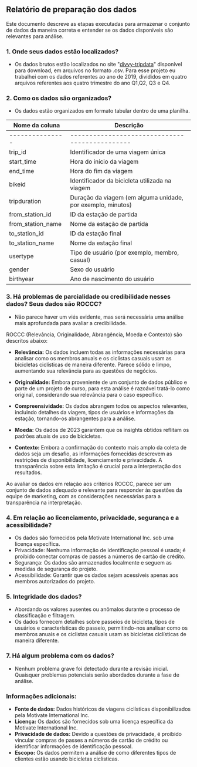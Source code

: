 ## Relatório de preparação dos dados

Este documento descreve as etapas executadas para armazenar o conjunto de dados da maneira correta e entender se os dados disponíveis são relevantes para análise.

### 1. Onde seus dados estão localizados?

- Os dados brutos estão localizados no site "[divvy-tripdata](https://divvy-tripdata.s3.amazonaws.com/index.html)" disponível para download, em arquivos no formato .csv. Para esse projeto eu trabalhei com os dados referentes ao ano de 2019, divididos em quatro arquivos referentes aos quatro trimestre do ano Q1,Q2, Q3 e Q4.

### 2. Como os dados são organizados?

- Os dados estão organizados em formato tabular dentro de uma planilha.

| Nome da coluna | Descrição |
| --------------- | -------------------------------------------------------- |
| --------------- | ---------------------------------------------- |
| trip_id         | Identificador de uma viagem única                    |
| start_time      | Hora do início da viagem                        |
| end_time        | Hora do fim da viagem                          |
| bikeid          | Identificador da bicicleta utilizada na viagem        |
| tripduration    | Duração da viagem (em alguma unidade, por exemplo, minutos) |
| from_station_id | ID da estação de partida |
| from_station_name | Nome da estação de partida |
| to_station_id | ID da estação final |
| to_station_name | Nome da estação final |
| usertype        | Tipo de usuário (por exemplo, membro, casual)                |
| gender          | Sexo do usuário                            |
| birthyear       | Ano de nascimento do usuário                          |

### 3. Há problemas de parcialidade ou credibilidade nesses dados? Seus dados são ROCCC?
- Não parece haver um viés evidente, mas será necessária uma análise mais aprofundada para avaliar a credibilidade.

ROCCC (Relevância, Originalidade, Abrangência, Moeda e Contexto) são descritos abaixo:

- **Relevância:** Os dados incluem todas as informações necessárias para analisar como os membros anuais e os ciclistas casuais usam as bicicletas ciclísticas de maneira diferente. Parece sólido e limpo, aumentando sua relevância para as questões de negócios.

- **Originalidade:** Embora proveniente de um conjunto de dados público e parte de um projeto de curso, para esta análise é razoável tratá-lo como original, considerando sua relevância para o caso específico.

- **Compreensividade:** Os dados abrangem todos os aspectos relevantes, incluindo detalhes da viagem, tipos de usuários e informações da estação, tornando-os abrangentes para a análise.
  
- **Moeda:** Os dados de 2023 garantem que os insights obtidos reflitam os padrões atuais de uso de bicicletas.
  
- **Contexto:** Embora a confirmação do contexto mais amplo da coleta de dados seja um desafio, as informações fornecidas descrevem as restrições de disponibilidade, licenciamento e privacidade. A transparência sobre esta limitação é crucial para a interpretação dos resultados.

Ao avaliar os dados em relação aos critérios ROCCC, parece ser um conjunto de dados adequado e relevante para responder às questões da equipe de marketing, com as considerações necessárias para a transparência na interpretação.


### 4. Em relação ao licenciamento, privacidade, segurança e a acessibilidade?

- Os dados são fornecidos pela Motivate International Inc. sob uma licença específica.
- Privacidade: Nenhuma informação de identificação pessoal é usada; é proibido conectar compras de passes a números de cartão de crédito.
- Segurança: Os dados são armazenados localmente e seguem as medidas de segurança do projeto.
- Acessibilidade: Garantir que os dados sejam acessíveis apenas aos membros autorizados do projeto.

### 5. Integridade dos dados?

- Abordando os valores ausentes ou anômalos durante o processo de classificação e filtragem.
- Os dados fornecem detalhes sobre passeios de bicicleta, tipos de usuários e características do passeio, permitindo-nos analisar como os membros anuais e os ciclistas casuais usam as bicicletas ciclísticas de maneira diferente.

### 7. Há algum problema com os dados?

- Nenhum problema grave foi detectado durante a revisão inicial. Quaisquer problemas potenciais serão abordados durante a fase de análise.

### Informações adicionais:

- **Fonte de dados:** Dados históricos de viagens ciclísticas disponibilizados pela Motivate International Inc.
- **Licença:** Os dados são fornecidos sob uma licença específica da Motivate International Inc.
- **Privacidade de dados:** Devido a questões de privacidade, é proibido vincular compras de passes a números de cartão de crédito ou identificar informações de identificação pessoal.
- **Escopo:** Os dados permitem a análise de como diferentes tipos de clientes estão usando bicicletas ciclísticas.
